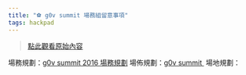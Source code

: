 ```yaml
---
title: "⚽ g0v summit 場務組留意事項"
tags: hackpad
---
```


> [點此觀看原始內容](https://g0v.hackpad.tw/pq2nWE6ar18)




場務規劃：[g0v summit 2016 場務規劃](https://g0v.hackpad.tw/NquOCF7tbcE)
場佈規劃：[g0v summit ](https://g0v.hackpad.tw/Yxi7ymGDL8u)
場地規劃：

